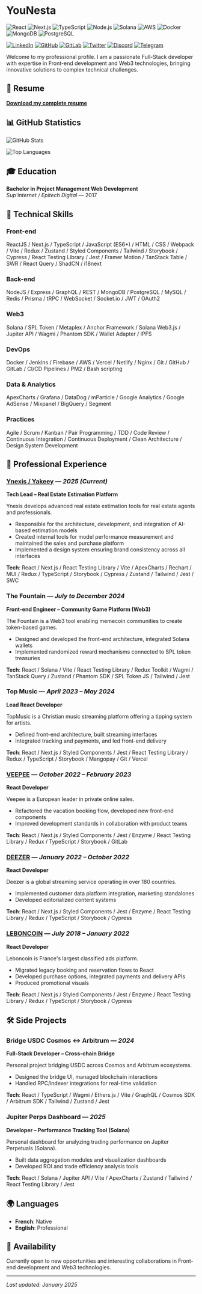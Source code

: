 # YouNesta

![React](https://img.shields.io/badge/React-20232A?style=flat&logo=react&logoColor=61DAFB)
![Next.js](https://img.shields.io/badge/Next.js-000000?style=flat&logo=next.js&logoColor=white)
![TypeScript](https://img.shields.io/badge/TypeScript-007ACC?style=flat&logo=typescript&logoColor=white)
![Node.js](https://img.shields.io/badge/Node.js-43853D?style=flat&logo=node.js&logoColor=white)
![Solana](https://img.shields.io/badge/Solana-9945FF?style=flat&logo=solana&logoColor=white)
![AWS](https://img.shields.io/badge/Amazon_AWS-232F3E?style=flat&logo=amazon-aws&logoColor=white)
![Docker](https://img.shields.io/badge/Docker-2496ED?style=flat&logo=docker&logoColor=white)
![MongoDB](https://img.shields.io/badge/MongoDB-4EA94B?style=flat&logo=mongodb&logoColor=white)
![PostgreSQL](https://img.shields.io/badge/PostgreSQL-316192?style=flat&logo=postgresql&logoColor=white)

[![LinkedIn](https://img.shields.io/badge/LinkedIn-0077B5?style=for-the-badge&logo=linkedin&logoColor=white)](https://www.linkedin.com/in/younesb/)
[![GitHub](https://img.shields.io/badge/GitHub-100000?style=for-the-badge&logo=github&logoColor=white)](https://github.com/YouNesta)
[![GitLab](https://img.shields.io/badge/GitLab-FCA326?style=for-the-badge&logo=gitlab&logoColor=white)](https://gitlab.com/YouNesta)
[![Twitter](https://img.shields.io/badge/Twitter-1DA1F2?style=for-the-badge&logo=twitter&logoColor=white)](https://twitter.com/y0uXnesta)
[![Discord](https://img.shields.io/badge/Discord-7289DA?style=for-the-badge&logo=discord&logoColor=white)](https://discord.com/users/younesta)
[![Telegram](https://img.shields.io/badge/Telegram-2CA5E0?style=for-the-badge&logo=telegram&logoColor=white)](https://t.me/You_nesta)

Welcome to my professional profile. I am a passionate Full-Stack developer with expertise in Front-end development and Web3 technologies, bringing innovative solutions to complex technical challenges.

## 📄 Resume

**[Download my complete resume](Younes_Boulkaddid_CV.pdf)**

## 📊 GitHub Statistics

![GitHub Stats](https://github-readme-stats.vercel.app/api?username=YouNesta&show_icons=true&theme=dark&hide_border=true)

![Top Languages](https://github-readme-stats.vercel.app/api/top-langs/?username=YouNesta&layout=compact&theme=dark&hide_border=true)

## 🎓 Education

**Bachelor in Project Management Web Development**  
_Sup'internet / Epitech Digital_ — 2017

## 🚀 Technical Skills

### Front-end

ReactJS / Next.js / TypeScript / JavaScript (ES6+) / HTML / CSS / Webpack / Vite / Redux / Zustand / Styled Components / Tailwind / Storybook / Cypress / React Testing Library / Jest / Framer Motion / TanStack Table / SWR / React Query / ShadCN / i18next

### Back-end

NodeJS / Express / GraphQL / REST / MongoDB / PostgreSQL / MySQL / Redis / Prisma / tRPC / WebSocket / Socket.io / JWT / OAuth2

### Web3

Solana / SPL Token / Metaplex / Anchor Framework / Solana Web3.js / Jupiter API / Wagmi / Phantom SDK / Wallet Adapter / IPFS

### DevOps

Docker / Jenkins / Firebase / AWS / Vercel / Netlify / Nginx / Git / GitHub / GitLab / CI/CD Pipelines / PM2 / Bash scripting

### Data & Analytics

ApexCharts / Grafana / DataDog / mParticle / Google Analytics / Google AdSense / Mixpanel / BigQuery / Segment

### Practices

Agile / Scrum / Kanban / Pair Programming / TDD / Code Review / Continuous Integration / Continuous Deployment / Clean Architecture / Design System Development

## 💼 Professional Experience

### **[Ynexis / Yakeey](https://yakeey.com/)** — _2025 (Current)_

**Tech Lead – Real Estate Estimation Platform**

Ynexis develops advanced real estate estimation tools for real estate agents and professionals.

- Responsible for the architecture, development, and integration of AI-based estimation models
- Created internal tools for model performance measurement and maintained the sales and purchase platform
- Implemented a design system ensuring brand consistency across all interfaces

**Tech**: React / Next.js / React Testing Library / Vite / ApexCharts / Rechart / MUI / Redux / TypeScript / Storybook / Cypress / Zustand / Tailwind / Jest / SWC

### **The Fountain** — _July to December 2024_

**Front-end Engineer – Community Game Platform (Web3)**

The Fountain is a Web3 tool enabling memecoin communities to create token-based games.

- Designed and developed the front-end architecture, integrated Solana wallets
- Implemented randomized reward mechanisms connected to SPL token treasuries

**Tech**: React / Solana / Vite / React Testing Library / Redux Toolkit / Wagmi / TanStack Query / Zustand / Phantom SDK / SPL Token JS / Tailwind / Jest

### **Top Music** — _April 2023 – May 2024_

**Lead React Developer**

TopMusic is a Christian music streaming platform offering a tipping system for artists.

- Defined front-end architecture, built streaming interfaces
- Integrated tracking and payments, and led front-end delivery

**Tech**: React / Next.js / Styled Components / Jest / React Testing Library / Redux / TypeScript / Storybook / Mangopay / Git / Vercel

### **[VEEPEE](https://www.veepee.fr/)** — _October 2022 – February 2023_

**React Developer**

Veepee is a European leader in private online sales.

- Refactored the vacation booking flow, developed new front-end components
- Improved development standards in collaboration with product teams

**Tech**: React / Next.js / Styled Components / Jest / Enzyme / React Testing Library / Redux / TypeScript / Storybook / GitLab

### **[DEEZER](https://www.deezer.com/)** — _January 2022 – October 2022_

**React Developer**

Deezer is a global streaming service operating in over 180 countries.

- Implemented customer data platform integration, marketing standalones
- Developed editorialized content systems

**Tech**: React / Next.js / Styled Components / Jest / Enzyme / React Testing Library / Redux / TypeScript / Storybook / Cypress

### **[LEBONCOIN](https://www.leboncoin.fr/)** — _July 2018 – January 2022_

**React Developer**

Leboncoin is France's largest classified ads platform.

- Migrated legacy booking and reservation flows to React
- Developed purchase options, integrated payments and delivery APIs
- Produced promotional visuals

**Tech**: React / Next.js / Styled Components / Jest / Enzyme / React Testing Library / Redux / TypeScript / Storybook / Cypress

## 🛠️ Side Projects

### **Bridge USDC Cosmos ↔ Arbitrum** — _2024_

**Full-Stack Developer – Cross-chain Bridge**

Personal project bridging USDC across Cosmos and Arbitrum ecosystems.

- Designed the bridge UI, managed blockchain interactions
- Handled RPC/indexer integrations for real-time validation

**Tech**: React / TypeScript / Wagmi / Ethers.js / Vite / GraphQL / Cosmos SDK / Arbitrum SDK / Tailwind / Zustand / Jest

### **Jupiter Perps Dashboard** — _2025_

**Developer – Performance Tracking Tool (Solana)**

Personal dashboard for analyzing trading performance on Jupiter Perpetuals (Solana).

- Built data aggregation modules and visualization dashboards
- Developed ROI and trade efficiency analysis tools

**Tech**: React / Solana / Jupiter API / Vite / ApexCharts / Zustand / Tailwind / React Testing Library / Jest

## 🌍 Languages

- **French**: Native
- **English**: Professional

## 🎯 Availability

Currently open to new opportunities and interesting collaborations in Front-end development and Web3 technologies.

---

_Last updated: January 2025_
